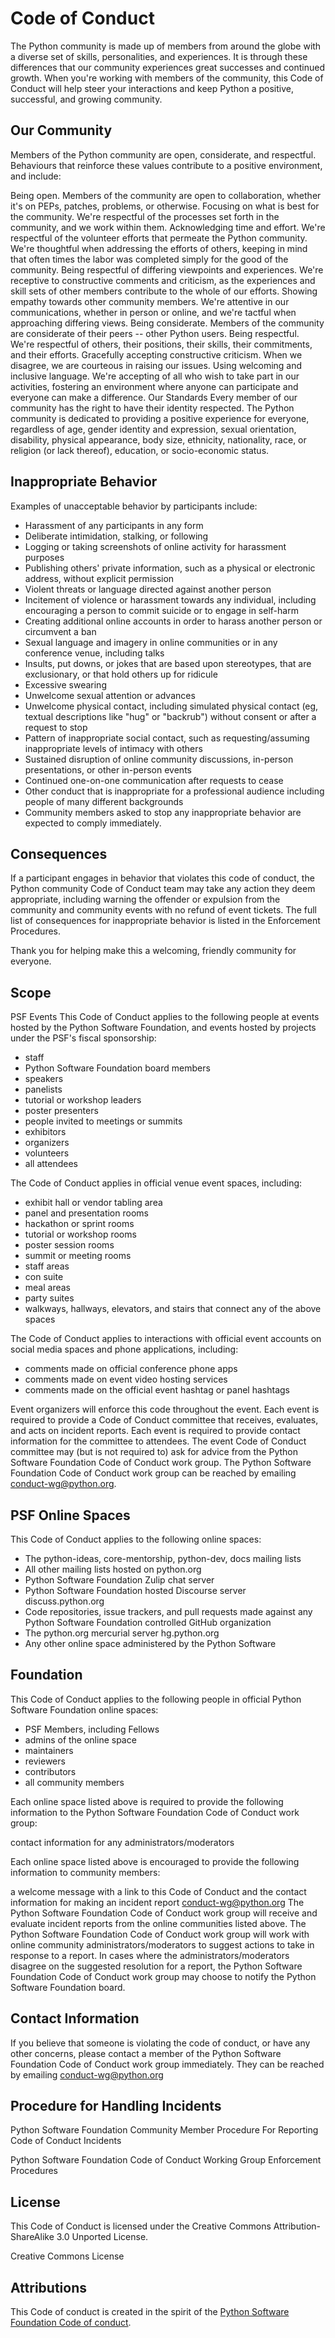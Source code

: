 # Code of Conduct

The Python community is made up of members from around the globe with a diverse set of skills, personalities, and experiences. It is through these differences that our community experiences great successes and continued growth. When you're working with members of the community, this Code of Conduct will help steer your interactions and keep Python a positive, successful, and growing community.

## Our Community

Members of the Python community are open, considerate, and respectful. Behaviours that reinforce these values contribute to a positive environment, and include:

Being open. Members of the community are open to collaboration, whether it's on PEPs, patches, problems, or otherwise.
Focusing on what is best for the community. We're respectful of the processes set forth in the community, and we work within them.
Acknowledging time and effort. We're respectful of the volunteer efforts that permeate the Python community. We're thoughtful when addressing the efforts of others, keeping in mind that often times the labor was completed simply for the good of the community.
Being respectful of differing viewpoints and experiences. We're receptive to constructive comments and criticism, as the experiences and skill sets of other members contribute to the whole of our efforts.
Showing empathy towards other community members. We're attentive in our communications, whether in person or online, and we're tactful when approaching differing views.
Being considerate. Members of the community are considerate of their peers -- other Python users.
Being respectful. We're respectful of others, their positions, their skills, their commitments, and their efforts.
Gracefully accepting constructive criticism. When we disagree, we are courteous in raising our issues.
Using welcoming and inclusive language. We're accepting of all who wish to take part in our activities, fostering an environment where anyone can participate and everyone can make a difference.
Our Standards
Every member of our community has the right to have their identity respected. The Python community is dedicated to providing a positive experience for everyone, regardless of age, gender identity and expression, sexual orientation, disability, physical appearance, body size, ethnicity, nationality, race, or religion (or lack thereof), education, or socio-economic status.

## Inappropriate Behavior

Examples of unacceptable behavior by participants include:

- Harassment of any participants in any form
- Deliberate intimidation, stalking, or following
- Logging or taking screenshots of online activity for harassment purposes
- Publishing others' private information, such as a physical or electronic address, without explicit permission
- Violent threats or language directed against another person
- Incitement of violence or harassment towards any individual, including encouraging a person to commit suicide or to engage in self-harm
- Creating additional online accounts in order to harass another person or circumvent a ban
- Sexual language and imagery in online communities or in any conference venue, including talks
- Insults, put downs, or jokes that are based upon stereotypes, that are exclusionary, or that hold others up for ridicule
- Excessive swearing
- Unwelcome sexual attention or advances
- Unwelcome physical contact, including simulated physical contact (eg, textual descriptions like "hug" or "backrub") without consent or after a request to stop
- Pattern of inappropriate social contact, such as requesting/assuming inappropriate levels of intimacy with others
- Sustained disruption of online community discussions, in-person presentations, or other in-person events
- Continued one-on-one communication after requests to cease
- Other conduct that is inappropriate for a professional audience including people of many different backgrounds
- Community members asked to stop any inappropriate behavior are expected to comply immediately.

## Consequences

If a participant engages in behavior that violates this code of conduct, the Python community Code of Conduct team may take any action they deem appropriate, including warning the offender or expulsion from the community and community events with no refund of event tickets. The full list of consequences for inappropriate behavior is listed in the Enforcement Procedures.

Thank you for helping make this a welcoming, friendly community for everyone.

## Scope

PSF Events
This Code of Conduct applies to the following people at events hosted by the Python Software Foundation, and events hosted by projects under the PSF's fiscal sponsorship:

- staff
- Python Software Foundation board members
- speakers
- panelists
- tutorial or workshop leaders
- poster presenters
- people invited to meetings or summits
- exhibitors
- organizers
- volunteers
- all attendees

The Code of Conduct applies in official venue event spaces, including:

- exhibit hall or vendor tabling area
- panel and presentation rooms
- hackathon or sprint rooms
- tutorial or workshop rooms
- poster session rooms
- summit or meeting rooms
- staff areas
- con suite
- meal areas
- party suites
- walkways, hallways, elevators, and stairs that connect any of the above spaces

The Code of Conduct applies to interactions with official event accounts on social media spaces and phone applications, including:

- comments made on official conference phone apps
- comments made on event video hosting services
- comments made on the official event hashtag or panel hashtags

Event organizers will enforce this code throughout the event. Each event is required to provide a Code of Conduct committee that receives, evaluates, and acts on incident reports. Each event is required to provide contact information for the committee to attendees. The event Code of Conduct committee may (but is not required to) ask for advice from the Python Software Foundation Code of Conduct work group. The Python Software Foundation Code of Conduct work group can be reached by emailing conduct-wg@python.org.

## PSF Online Spaces

This Code of Conduct applies to the following online spaces:

- The python-ideas, core-mentorship, python-dev, docs mailing lists
- All other mailing lists hosted on python.org
- Python Software Foundation Zulip chat server
- Python Software Foundation hosted Discourse server discuss.python.org
- Code repositories, issue trackers, and pull requests made against any Python Software Foundation controlled GitHub organization
- The python.org mercurial server hg.python.org
- Any other online space administered by the Python Software

## Foundation

This Code of Conduct applies to the following people in official Python Software Foundation online spaces:

- PSF Members, including Fellows
- admins of the online space
- maintainers
- reviewers
- contributors
- all community members

Each online space listed above is required to provide the following information to the Python Software Foundation Code of Conduct work group:

contact information for any administrators/moderators

Each online space listed above is encouraged to provide the following information to community members:

a welcome message with a link to this Code of Conduct and the contact information for making an incident report conduct-wg@python.org
The Python Software Foundation Code of Conduct work group will receive and evaluate incident reports from the online communities listed above. The Python Software Foundation Code of Conduct work group will work with online community administrators/moderators to suggest actions to take in response to a report. In cases where the administrators/moderators disagree on the suggested resolution for a report, the Python Software Foundation Code of Conduct work group may choose to notify the Python Software Foundation board.

## Contact Information

If you believe that someone is violating the code of conduct, or have any other concerns, please contact a member of the Python Software Foundation Code of Conduct work group immediately. They can be reached by emailing conduct-wg@python.org

## Procedure for Handling Incidents

Python Software Foundation Community Member Procedure For Reporting Code of Conduct Incidents

Python Software Foundation Code of Conduct Working Group Enforcement Procedures

## License
This Code of Conduct is licensed under the Creative Commons Attribution-ShareAlike 3.0 Unported License.

Creative Commons License

## Attributions

This Code of conduct is created in the spirit of the [Python Software Foundation Code of conduct](https://policies.python.org/python.org/code-of-conduct/).
